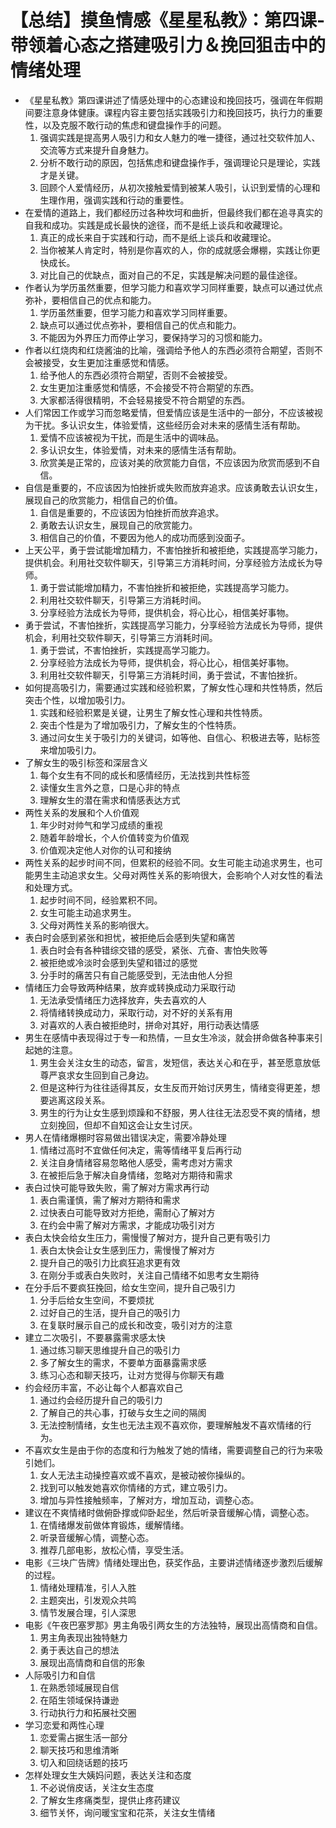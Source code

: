 # 【总结】摸鱼情感《星星私教》：第四课-带领着心态之搭建吸引力＆挽回狙击中的情绪处理

-   《星星私教》第四课讲述了情感处理中的心态建设和挽回技巧，强调在年假期间要注意身体健康。课程内容主要包括实践吸引力和挽回技巧，执行力的重要性，以及克服不敢行动的焦虑和键盘操作手的问题。
    1.  强调实践是提高男人吸引力和女人魅力的唯一捷径，通过社交软件加人、交流等方式来提升自身魅力。
    2.  分析不敢行动的原因，包括焦虑和键盘操作手，强调理论只是理论，实践才是关键。
    3.  回顾个人爱情经历，从初次接触爱情到被某人吸引，认识到爱情的心理和生理作用，强调实践和行动的重要性。
-   在爱情的道路上，我们都经历过各种坎坷和曲折，但最终我们都在追寻真实的自我和成功。实践是成长最快的途径，而不是纸上谈兵和收藏理论。
    1.  真正的成长来自于实践和行动，而不是纸上谈兵和收藏理论。
    2.  当你被某人肯定时，特别是你喜欢的人，你的成就感会爆棚，实践让你更快成长。
    3.  对比自己的优缺点，面对自己的不足，实践是解决问题的最佳途径。
-   作者认为学历虽然重要，但学习能力和喜欢学习同样重要，缺点可以通过优点弥补，要相信自己的优点和能力。
    1.  学历虽然重要，但学习能力和喜欢学习同样重要。
    2.  缺点可以通过优点弥补，要相信自己的优点和能力。
    3.  不能因为外界压力而停止学习，要保持学习的习惯和能力。
-   作者以红烧肉和红烧酱油的比喻，强调给予他人的东西必须符合期望，否则不会被接受，女生更加注重感觉和情感。
    1.  给予他人的东西必须符合期望，否则不会被接受。
    2.  女生更加注重感觉和情感，不会接受不符合期望的东西。
    3.  大家都活得很精明，不会轻易接受不符合期望的东西。
-   人们常因工作或学习而忽略爱情，但爱情应该是生活中的一部分，不应该被视为干扰。多认识女生，体验爱情，这些经历会对未来的感情生活有帮助。
    1.  爱情不应该被视为干扰，而是生活中的调味品。
    2.  多认识女生，体验爱情，对未来的感情生活有帮助。
    3.  欣赏美是正常的，应该对美的欣赏能力自信，不应该因为欣赏而感到不自信。
-   自信是重要的，不应该因为怕挫折或失败而放弃追求。应该勇敢去认识女生，展现自己的欣赏能力，相信自己的价值。
    1.  自信是重要的，不应该因为怕挫折而放弃追求。
    2.  勇敢去认识女生，展现自己的欣赏能力。
    3.  相信自己的价值，不要因为他人的成功而感到没面子。
-   上天公平，勇于尝试能增加精力，不害怕挫折和被拒绝，实践提高学习能力，提供机会。利用社交软件聊天，引导第三方消耗时间，分享经验方法成长为导师。
    1.  勇于尝试能增加精力，不害怕挫折和被拒绝，实践提高学习能力。
    2.  利用社交软件聊天，引导第三方消耗时间。
    3.  分享经验方法成长为导师，提供机会，将心比心，相信美好事物。
-   勇于尝试，不害怕挫折，实践提高学习能力，分享经验方法成长为导师，提供机会，利用社交软件聊天，引导第三方消耗时间。
    1.  勇于尝试，不害怕挫折，实践提高学习能力。
    2.  分享经验方法成长为导师，提供机会，将心比心，相信美好事物。
    3.  利用社交软件聊天，引导第三方消耗时间，勇于尝试，不害怕挫折。
-   如何提高吸引力，需要通过实践和经验积累，了解女性心理和共性特质，然后突击个性，以增加吸引力。
    1.  实践和经验积累是关键，让男生了解女性心理和共性特质。
    2.  突击个性是为了增加吸引力，了解女生的个性特质。
    3.  通过问女生关于吸引力的关键词，如等他、自信心、积极进去等，贴标签来增加吸引力。
-   了解女生的吸引标签和深层含义
    1.  每个女生有不同的成长和感情经历，无法找到共性标签
    2.  读懂女生言外之意，口是心非的特点
    3.  理解女生的潜在需求和情感表达方式
-   两性关系的发展和个人价值观
    1.  年少时对帅气和学习成绩的重视
    2.  随着年龄增长，个人价值转变为价值观
    3.  价值观决定他人对你的认可和接纳
-   两性关系的起步时间不同，但累积的经验不同。女生可能主动追求男生，也可能男生主动追求女生。父母对两性关系的影响很大，会影响个人对女性的看法和处理方式。
    1.  起步时间不同，经验累积不同。
    2.  女生可能主动追求男生。
    3.  父母对两性关系的影响很大。
-   表白时会感到紧张和担忧，被拒绝后会感到失望和痛苦
    1.  表白时会有各种错综交错的感受，紧张、亢奋、害怕失败等
    2.  被拒绝或冷淡时会感到失望和错过的感觉
    3.  分手时的痛苦只有自己能感受到，无法由他人分担
-   情绪压力会导致两种结果，放弃或转换成动力采取行动
    1.  无法承受情绪压力选择放弃，失去喜欢的人
    2.  将情绪转换成动力，采取行动，对不好的关系有用
    3.  对喜欢的人表白被拒绝时，拼命对其好，用行动表达情感
-   男生在感情中表现得过于专一和热情，一旦女生冷淡，就会拼命做各种事来引起她的注意。
    1.  男生会关注女生的动态，留言，发短信，表达关心和在乎，甚至愿意放低尊严哀求女生回到自己身边。
    2.  但是这种行为往往适得其反，女生反而开始讨厌男生，情绪变得更差，想要逃离这段关系。
    3.  男生的行为让女生感到烦躁和不舒服，男人往往无法忍受不爽的情绪，想立刻挽回，但却不自知这会让女生讨厌。
-   男人在情绪爆棚时容易做出错误决定，需要冷静处理
    1.  情绪过高时不宜做任何决定，需等情绪平复后再行动
    2.  关注自身情绪容易忽略他人感受，需考虑对方需求
    3.  在被拒后急于解决自身情绪，忽略对方期待和需求
-   表白过快可能导致失败，需了解对方需求再行动
    1.  表白需谨慎，需了解对方期待和需求
    2.  过快表白可能导致对方拒绝，需耐心了解对方
    3.  在约会中需了解对方需求，才能成功吸引对方
-   表白太快会给女生压力，需慢慢了解对方，提升自己更有吸引力
    1.  表白太快会让女生感到压力，需慢慢了解对方
    2.  提升自己的吸引力比疯狂追求更有效
    3.  在刚分手或表白失败时，关注自己情绪不如思考女生期待
-   在分手后不要疯狂挽回，给女生空间，提升自己吸引力
    1.  分手后给女生空间，不要烦扰
    2.  过好自己的生活，提升自己的吸引力
    3.  在复联时展示自己的成长和改变，吸引对方的注意
-   建立二次吸引，不要暴露需求感太快
    1.  通过练习聊天思维提升自己的吸引力
    2.  多了解女生的需求，不要单方面暴露需求感
    3.  练习心态和聊天技巧，让对方觉得与你聊天有趣
-   约会经历丰富，不必让每个人都喜欢自己
    1.  通过约会经历提升自己的吸引力
    2.  了解自己的共心事，打破与女生之间的隔阂
    3.  无法控制情绪，女生也无法主观不喜欢你，要理解触发不喜欢情绪的行为。
-   不喜欢女生是由于你的态度和行为触发了她的情绪，需要调整自己的行为来吸引她们。
    1.  女人无法主动操控喜欢或不喜欢，是被动被你操纵的。
    2.  找到可以触发她喜欢你情绪的方式，建立吸引力。
    3.  增加与异性接触频率，了解对方，增加互动，调整心态。
-   建议在不爽情绪时做俯卧撑或仰卧起坐，然后听录音缓解心情，调整心态。
    1.  在情绪爆发前做体育锻炼，缓解情绪。
    2.  听录音缓解心情，调整心态。
    3.  推荐几部电影，放松心情，享受生活。
-   电影《三块广告牌》情绪处理出色，获奖作品，主要讲述情绪逐步激烈后缓解的过程。
    1.  情绪处理精准，引人入胜
    2.  主题突出，引发观众共鸣
    3.  情节发展合理，引人深思
-   电影《午夜巴塞罗那》男主角吸引两女生的方法独特，展现出高情商和自信。
    1.  男主角表现出独特魅力
    2.  勇于表达自己的想法
    3.  展现出高情商和自信的形象
-   人际吸引力和自信
    1.  在熟悉领域展现自信
    2.  在陌生领域保持谦逊
    3.  行动执行力和拓展社交圈
-   学习恋爱和两性心理
    1.  恋爱需占据生活一部分
    2.  聊天技巧和思维清晰
    3.  切入和回绕话题的技巧
-   怎样处理女生大姨妈问题，表达关注和态度
    1.  不必说俏皮话，关注女生态度
    2.  了解女生疼痛类型，提供止疼药建议
    3.  细节关怀，询问暖宝宝和花茶，关注女生情绪